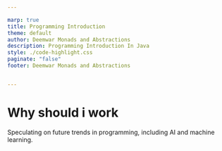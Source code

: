```yaml
---

marp: true
title: Programming Introduction
theme: default
author: Deemwar Monads and Abstractions
description: Programming Introduction In Java
style: ./code-highlight.css
paginate: "false"
footer: Deemwar Monads and Abstractions


---
```

# Why should i work 

Speculating on future trends in programming, including AI and machine learning.
